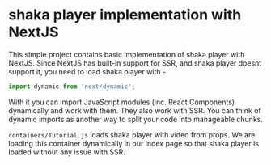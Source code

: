# shaka player implementation with NextJS

This simple project contains basic implementation of shaka player with NextJS. Since NextJS has built-in support for SSR, and shaka player doesnt support it, you need to load shaka player with - 

```js
import dynamic from 'next/dynamic';
```

With it you can import JavaScript modules (inc. React Components) dynamically and work with them. They also work with SSR. You can think of dynamic imports as another way to split your code into manageable chunks.

`containers/Tutorial.js` loads shaka player with video from props. We are loading this container dynamically in our index page so that shaka player is loaded without any issue with SSR.